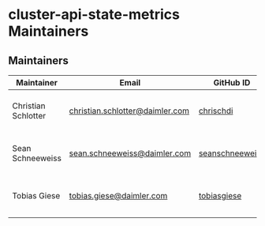 <!-- SPDX-License-Identifier: MIT --->
# cluster-api-state-metrics Maintainers

## Maintainers

| Maintainer          | Email                             | GitHub ID                                             | Affiliation                                                                                              | Joined     |
|---------------------|-----------------------------------|-------------------------------------------------------|----------------------------------------------------------------------------------------------------------|------------|
| Christian Schlotter | <christian.schlotter@daimler.com> | [chrischdi](https://github.com/chrischdi)             | Daimler TSS GmbH, [imprint](https://github.com/Daimler/daimler-foss/blob/master/PROVIDER_INFORMATION.md) | 2021-12-01 |
| Sean Schneeweiss    | <sean.schneeweiss@daimler.com>    | [seanschneeweiss](https://github.com/seanschneeweiss) | Daimler TSS GmbH, [imprint](https://github.com/Daimler/daimler-foss/blob/master/PROVIDER_INFORMATION.md) | 2021-12-01 |
| Tobias Giese        | <tobias.giese@daimler.com>        | [tobiasgiese](https://github.com/tobiasgiese)         | Daimler TSS GmbH, [imprint](https://github.com/Daimler/daimler-foss/blob/master/PROVIDER_INFORMATION.md) | 2021-12-01 |
